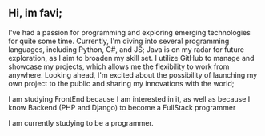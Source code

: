 ## Hi, im favi;

I've had a passion for programming and exploring emerging technologies for quite some time. Currently, I'm diving into several programming languages, including Python, C#, and JS;
Java is on my radar for future exploration, as I aim to broaden my skill set. I utilize GitHub to manage and showcase my projects, which allows me the flexibility to work from anywhere. Looking ahead, I'm excited about the possibility of launching my own project to the public and sharing my innovations with the world;

I am studying FrontEnd because I am interested in it, as well as because I know Backend (PHP and Django) to become a FullStack programmer

I am currently studying to be a programmer.
<!--
**favian1967/favian1967** is a ✨ _special_ ✨ repository because its `README.md` (this file) appears on your GitHub profile.

Here are some ideas to get you started:

- 🔭 I’m currently working on ...
- 🌱 I’m currently learning ...
- 👯 I’m looking to collaborate on ...
- 🤔 I’m looking for help with ...
- 💬 Ask me about ...
- 📫 How to reach me: ...
- 😄 Pronouns: ...
- ⚡ Fun fact: ...
-->
